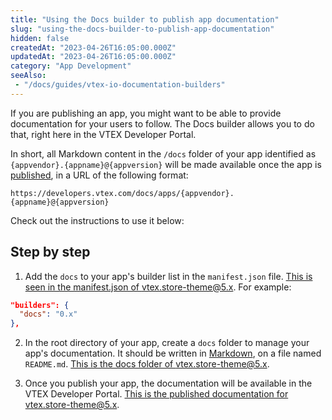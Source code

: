 ```yaml
---
title: "Using the Docs builder to publish app documentation"
slug: "using-the-docs-builder-to-publish-app-documentation"
hidden: false
createdAt: "2023-04-26T16:05:00.000Z"
updatedAt: "2023-04-26T16:05:00.000Z"
category: "App Development"
seeAlso:
 - "/docs/guides/vtex-io-documentation-builders"
---
```


If you are publishing an app, you might want to be able to provide documentation for your users to follow. The Docs builder allows you to do that, right here in the VTEX Developer Portal.

In short, all Markdown content in the `/docs` folder of your app identified as `{appvendor}.{appname}@{appversion}` will be made available once the app is [published](https://developers.vtex.com/docs/guides/vtex-io-documentation-publishing-an-app), in a URL of the following format:

```
https://developers.vtex.com/docs/apps/{appvendor}.{appname}@{appversion}
```

Check out the instructions to use it below:

## Step by step

1. Add the  `docs` to your app's builder list in the `manifest.json` file. [This is seen in the manifest.json of vtex.store-theme@5.x](https://github.com/vtex-apps/store-theme/tree/master/manifest.json#L9). For example:

```JSON
"builders": {
  "docs": "0.x"
},
```

2.  In the root directory of your app, create a `docs` folder to manage your app's documentation. It should be written in [Markdown](https://www.markdownguide.org/basic-syntax/), on a file named `README.md`. [This is the docs folder of vtex.store-theme@5.x](https://github.com/vtex-apps/store-theme/tree/master/docs).

3. Once you publish your app, the documentation will be available in the VTEX Developer Portal. [This is the published documentation for vtex.store-theme@5.x](https://developers.vtex.com/docs/apps/vtex.store-theme@5.x).

